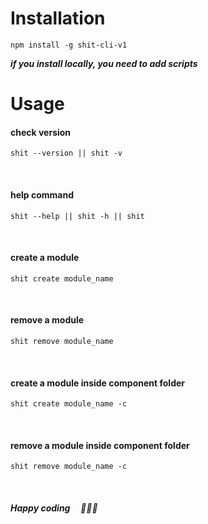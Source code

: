 # Installation

```
npm install -g shit-cli-v1
```

**_if you install locally, you need to add scripts_**

# Usage

#### check version

```
shit --version || shit -v
```

<br>

#### help command

```
shit --help || shit -h || shit
```

<br>

#### create a module

```
shit create module_name
```

<br>

#### remove a module

```
shit remove module_name
```

<br>

#### create a module inside component folder

```
shit create module_name -c
```

<br>

#### remove a module inside component folder

```
shit remove module_name -c
```

<br>

##### Happy coding &nbsp;&nbsp;&nbsp; 🙏🎉🎊
